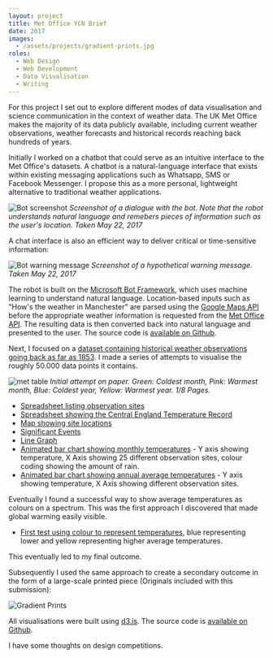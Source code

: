 ```yaml
---
layout: project
title: Met Office YCN Brief
date: 2017
images: 
  - /assets/projects/gradient-prints.jpg
roles:
  - Web Design
  - Web Development
  - Data Visualisation
  - Writing
---
```


For this project I set out to explore different modes of data visualisation and science communication in the context of weather data. The UK Met Office makes the majority of its data publicly available, including current weather observations, weather forecasts and historical records reaching back hundreds of years.

Initially I worked on a chatbot that could serve as an intuitive interface to the Met Office's datasets. A chatbot is a natural-language interface that exists within existing messaging applications such as Whatsapp, SMS or Facebook Messenger. I propose this as a more personal, lightweight alternative to traditional weather applications.

![Bot screenshot](/handin/assets/bot.png)
*Screenshot of a dialogue with the bot. Note that the robot understands natural language and remebers pieces of information such as the user's location. Taken May 22, 2017*

A chat interface is also an efficient way to deliver critical or time-sensitive information:

![Bot warning message](/handin/assets/bot-2.PNG)
*Screenshot of a hypothetical warning message. Taken May 22, 2017*

The robot is built on the [Microsoft Bot Framework](https://dev.botframework.com/), which uses machine learning to understand natural language. Location-based inputs  such as "How's the weather in Manchester" are parsed using the [Google Maps API](https://developers.google.com/maps/) before the appropriate weather information is requested from the [Met Office API](http://www.metoffice.gov.uk/datapoint). The resulting data is then converted back into natural language and presented to the user. The source code is [available on Github](https://github.com/awesomephant/weatherbot).

Next, I focused on a [dataset containing historical weather observations going back as far as 1853](http://www.metoffice.gov.uk/public/weather/climate-historic/#?tab=climateHistoric). I made a series of attempts to visualise the roughly 50.000 data points it contains.

![met table](/handin/assets/scan-table.JPG)
*Initial attempt on paper. Green: Coldest month, Pink: Warmest month, Blue: Coldest year, Yellow: Warmest year. 1/8 Pages.*
- [Spreadsheet listing observation sites](https://docs.google.com/spreadsheets/d/1xYVZw5wCWfg2fKV-0gaZSlzr7ntLmdzHnBz4iSKLSI4/pubhtml)
- [Spreadsheet showing the Central England Temperature Record](https://docs.google.com/spreadsheets/d/1ueKlVpeMMa2wtQkjnEVAhhlANF2IMqUdLAslqiblDsY/pubhtml#)
- [Map showing site locations](http://www.maxkoehler.com/metoffice-graphic/map.html)
- [Significant Events](http://www.maxkoehler.com/metoffice-graphic/table.html)
- [Line Graph](http://www.maxkoehler.com/metoffice-graphic/oxford-line.html)
- [Animated bar chart showing monthly temperatures](http://www.maxkoehler.com/metoffice-graphic/steps.html) - Y axis showing temperature, X Axis showing 25 different observation sites, colour coding showing the amount of rain.
- [Animated bar chart showing annual average temperatures](http://www.maxkoehler.com/metoffice-graphic/yearly.html) - Y axis showing temperature, X Axis showing different observation sites.

Eventually I found a successful way to show average temperatures as colours on a spectrum. This was the first approach I discovered that made global warming easily visible.

- [First test using colour to represent temperatures](http://www.maxkoehler.com/metoffice-graphic/gradient.html), blue representing lower and yellow representing higher average temperatures.

This eventually led to my final outcome.

Subsequently I used the same approach to create a secondary outcome in the form of a large-scale printed piece (Originals included with this submission):

![Gradient Prints](/handin/assets/prints.jpg)

All visualisations were built using [d3.js](https://d3js.org/). The source code is [available on Github](https://github.com/awesomephant/metoffice-graphic).

I have some thoughts on design competitions. 

